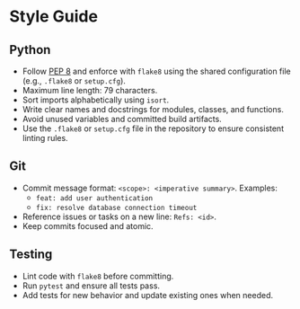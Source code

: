 # Style Guide

## Python
- Follow [PEP 8](https://peps.python.org/pep-0008/) and enforce with `flake8` using the shared configuration file (e.g., `.flake8` or `setup.cfg`).
- Maximum line length: 79 characters.
- Sort imports alphabetically using `isort`.
- Write clear names and docstrings for modules, classes, and functions.
- Avoid unused variables and committed build artifacts.
- Use the `.flake8` or `setup.cfg` file in the repository to ensure consistent linting rules.

## Git
- Commit message format: `<scope>: <imperative summary>`.
  Examples:
    - `feat: add user authentication`
    - `fix: resolve database connection timeout`
- Reference issues or tasks on a new line: `Refs: <id>`.
- Keep commits focused and atomic.

## Testing
- Lint code with `flake8` before committing.
- Run `pytest` and ensure all tests pass.
- Add tests for new behavior and update existing ones when needed.
